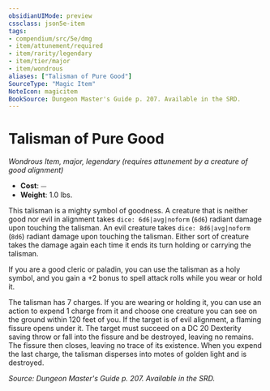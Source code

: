```yaml
---
obsidianUIMode: preview
cssclass: json5e-item
tags:
- compendium/src/5e/dmg
- item/attunement/required
- item/rarity/legendary
- item/tier/major
- item/wondrous
aliases: ["Talisman of Pure Good"]
SourceType: "Magic Item"
NoteIcon: magicitem
BookSource: Dungeon Master's Guide p. 207. Available in the SRD.
---
```

# Talisman of Pure Good
*Wondrous Item, major, legendary (requires attunement by a creature of good alignment)*  

- **Cost**: ⏤
- **Weight**: 1.0 lbs.

This talisman is a mighty symbol of goodness. A creature that is neither good nor evil in alignment takes `dice: 6d6|avg|noform` (`6d6`) radiant damage upon touching the talisman. An evil creature takes `dice: 8d6|avg|noform` (`8d6`) radiant damage upon touching the talisman. Either sort of creature takes the damage again each time it ends its turn holding or carrying the talisman.

If you are a good cleric or paladin, you can use the talisman as a holy symbol, and you gain a +2 bonus to spell attack rolls while you wear or hold it.

The talisman has 7 charges. If you are wearing or holding it, you can use an action to expend 1 charge from it and choose one creature you can see on the ground within 120 feet of you. If the target is of evil alignment, a flaming fissure opens under it. The target must succeed on a DC 20 Dexterity saving throw or fall into the fissure and be destroyed, leaving no remains. The fissure then closes, leaving no trace of its existence. When you expend the last charge, the talisman disperses into motes of golden light and is destroyed.

*Source: Dungeon Master's Guide p. 207. Available in the SRD.*